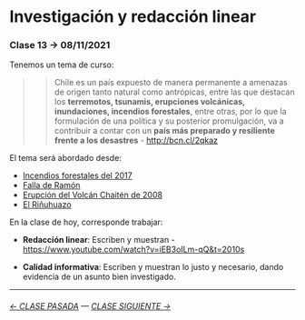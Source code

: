 # Investigación y redacción linear

### Clase 13 → 08/11/2021

Tenemos un tema de curso:

> > Chile es un país expuesto de manera permanente a amenazas de origen tanto natural como antrópicas, entre las que destacan los **terremotos, tsunamis, erupciones volcánicas, inundaciones, incendios forestales**, entre otras, por lo que la formulación de una política y su posterior promulgación, va a contribuir a contar con un **país más preparado y resiliente frente a los desastres** - http://bcn.cl/2qkaz

El tema será abordado desde:

- [Incendios forestales del 2017](https://github.com/InfoDigitalGrupo/Incendios_Forestales-)
- [Falla de Ramón](https://github.com/fallasanramon-infografiadigital/entrega1)
- [Erupción del Volcán Chaitén de 2008](https://github.com/Impacto-socioecologico/25-de-octubre)
- [El Riñuhuazo](https://github.com/Infografia-Digital/info-digital-11)

En la clase de hoy, corresponde trabajar:

- **Redacción linear**: Escriben y muestran - https://www.youtube.com/watch?v=iEB3oILm-qQ&t=2010s

- **Calidad informativa**: Escriben y muestran lo justo y necesario, dando evidencia de un asunto bien investigado.

- - - - - - - -


###### [← CLASE PASADA](https://github.com/profesorfaco/dno075-2021-2/tree/main/clase-11) — [CLASE SIGUIENTE →](https://github.com/profesorfaco/dno075-2021-2/tree/main/clase-14) 
